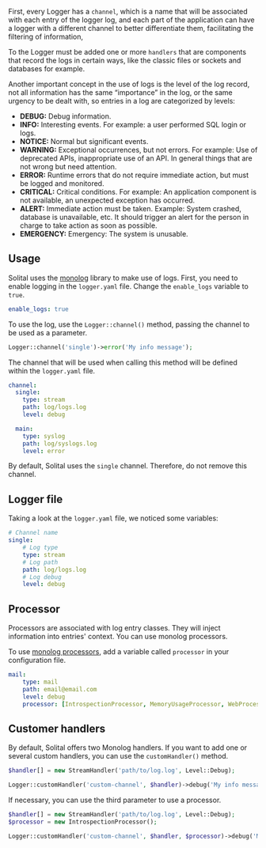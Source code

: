 First, every Logger has a `channel`, which is a name that will be associated with each entry of the logger log, and each part of the application can have a logger with a different channel to better differentiate them, facilitating the filtering of information,

To the Logger must be added one or more `handlers` that are components that record the logs in certain ways, like the classic files or sockets and databases for example.

Another important concept in the use of logs is the level of the log record, not all information has the same “importance” in the log, or the same urgency to be dealt with, so entries in a log are categorized by levels:

- **DEBUG:** Debug information.
- **INFO:** Interesting events. For example: a user performed SQL login or logs.
- **NOTICE:** Normal but significant events.
- **WARNING:** Exceptional occurrences, but not errors. For example: Use of deprecated APIs, inappropriate use of an API. In general things that are not wrong but need attention.
- **ERROR:** Runtime errors that do not require immediate action, but must be logged and monitored.
- **CRITICAL:** Critical conditions. For example: An application component is not available, an unexpected exception has occurred.
- **ALERT:** Immediate action must be taken. Example: System crashed, database is unavailable, etc. It should trigger an alert for the person in charge to take action as soon as possible.
- **EMERGENCY:** Emergency: The system is unusable.

## Usage

Solital uses the [monolog](https://packagist.org/packages/monolog/monolog) library to make use of logs. First, you need to enable logging in the `logger.yaml` file. Change the `enable_logs` variable to `true`.

```yaml
enable_logs: true
```

To use the log, use the `Logger::channel()` method, passing the channel to be used as a parameter.

```php
Logger::channel('single')->error('My info message');
```

The channel that will be used when calling this method will be defined within the `logger.yaml` file.

```yaml
channel:
  single: 
    type: stream
    path: log/logs.log
    level: debug

  main: 
    type: syslog
    path: log/syslogs.log
    level: error
```

By default, Solital uses the `single` channel. Therefore, do not remove this channel.

## Logger file

Taking a look at the `logger.yaml` file, we noticed some variables:

```yaml
# Channel name
single:
    # Log type
    type: stream
    # Log path
    path: log/logs.log
    # Log debug
    level: debug
```

## Processor

Processors are associated with log entry classes. They will inject information into entries'
context. You can use monolog processors.

To use [monolog processors](https://github.com/Seldaek/monolog/blob/HEAD/doc/02-handlers-formatters-processors.md#processors), add a variable called `processor` in your configuration file.

```yaml
mail: 
    type: mail
    path: email@email.com
    level: debug
    processor: [IntrospectionProcessor, MemoryUsageProcessor, WebProcessor]
```

## Customer handlers

By default, Solital offers two Monolog handlers. If you want to add one or several custom handlers, you can use the `customHandler()` method.

```php
$handler[] = new StreamHandler('path/to/log.log', Level::Debug);

Logger::customHandler('custom-channel', $handler)->debug('My info message');
```

If necessary, you can use the third parameter to use a processor.

```php
$handler[] = new StreamHandler('path/to/log.log', Level::Debug);
$processor = new IntrospectionProcessor();

Logger::customHandler('custom-channel', $handler, $processor)->debug('My info message');
```